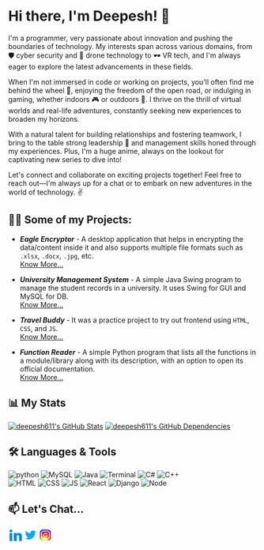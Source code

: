 <!--
**deepesh611/deepesh611** is a ✨ _special_ ✨ repository because its `README.md` (this file) appears on your GitHub profile.

-->

# Hi there, I'm Deepesh! :wave:

I'm a programmer, very passionate about innovation and pushing the boundaries of technology. My interests span across various domains, from 🛡️ cyber security and 🚁 drone technology to 🕶️ VR tech, and I'm always eager to explore the latest advancements in these fields.

When I'm not immersed in code or working on projects, you'll often find me behind the wheel 🚗, enjoying the freedom of the open road, or indulging in gaming, whether indoors 🎮 or outdoors 🌳. I thrive on the thrill of virtual worlds and real-life adventures, constantly seeking new experiences to broaden my horizons.

With a natural talent for building relationships and fostering teamwork, I bring to the table strong leadership 💼 and management skills honed through my experiences. Plus, I'm a huge anime, always on the lookout for captivating new series to dive into!

Let's connect and collaborate on exciting projects together! Feel free to reach out—I'm always up for a chat or to embark on new adventures in the world of technology. ✌️

## 👨‍💻 Some of my Projects:

- ***Eagle Encryptor*** - A desktop application that helps in encrypting the data/content inside it and also supports multiple file formats such as `.xlsx`, `.docx`, `.jpg`, etc.<br>
[Know More...](https://github.com/deepesh611/Eagle-Encryptor)

- ***University Management System*** - A simple Java Swing program to manage the student records in a university. It uses Swing for GUI and MySQL for DB.<br>
[Know More...](https://github.com/deepesh611/University-Management-System)

- ***Travel Buddy*** - It was a practice project to try out frontend using `HTML`, `CSS`, and `JS`. <br>
[Know More...](https://github.com/Codeguruu03/Codeguruu03.github.io)

- ***Function Reader***  - A simple Python program that lists all the functions in a module/library along with its description, with an option to open its official documentation.<br>
[Know More...](https://github.com/deepesh611/Function-Reader)


<!--## Certifications
Add your certifications here -->

## 📊 My Stats

[![deepesh611's GitHub Stats](https://stats.quine.sh/deepesh611/github?theme=dark)](https://github.com/deepesh611) 
[![deepesh611's GitHub Dependencies](https://stats.quine.sh/deepesh611/dependencies?theme=dark)](https://github.com/deepesh611)
<!--
[![deepesh611's GitHub Topics Over Time](https://stats.quine.sh/deepesh611/topics-over-time?theme=dark)](https://github.com/deepesh611)
[![deepesh611's GitHub Languages Over Time](https://stats.quine.sh/deepesh611/languages-over-time?theme=dark)](https://github.com/deepesh611)
-->

## 🛠️ Languages & Tools
<img src="https://github.com/deepesh611/deepesh611/assets/123585104/926929f9-5f48-4d24-a0b3-092ccd16b893" alt="python" width="50">
<img src="https://github.com/deepesh611/deepesh611/assets/123585104/e17f4fed-9cb3-4630-9daa-ae6eb46f3a55" alt="MySQL" width="50">
<img src="https://github.com/deepesh611/deepesh611/assets/123585104/81a6a8ce-bf48-4aec-aa8c-a73191327cd8" alt="Java" width="50">
<img src="https://github.com/deepesh611/deepesh611/assets/123585104/c7fdf2ed-6c7c-4115-9184-756277e1ff4a" alt="Terminal" width="50">
<img src="https://github.com/deepesh611/deepesh611/assets/123585104/222f08c5-f88c-43a6-9b5f-e5aa1cb16439" alt="C#" width="50">
<img src="https://github.com/deepesh611/deepesh611/assets/123585104/6aaf4e9b-8484-4f89-83ce-6ededaccc168" alt="C++" width="50">
<br>
<img src="https://github.com/deepesh611/deepesh611/assets/123585104/926b95f2-5b19-41c9-bda3-82973a7798da" alt="HTML" width="50">
<img src="https://github.com/deepesh611/deepesh611/assets/123585104/49828e87-9f89-40fe-8b6d-8e626987808d" alt="CSS" width="50">
<img src="https://github.com/deepesh611/deepesh611/assets/123585104/8382ed33-d590-4c4f-9929-73e21c98fd4d" alt="JS" width="50">
<img src="https://github.com/deepesh611/deepesh611/assets/123585104/79b96c9b-aad6-4513-841a-61558f105a8f" alt="React" width="50">
<img src="https://github.com/deepesh611/deepesh611/assets/123585104/6e7dc304-2292-4d27-8ffc-0965bf7b2229" alt="Django" width="50">
<img src="https://github.com/deepesh611/deepesh611/assets/123585104/51634b19-1793-48f1-b234-fafb7a18f858" alt="Node" width="50">
<!-- <img src="" alt="" width="50"> -->




## 📫 Let's Chat...

[<img align="left" alt="Deepesh  target='_blank' | LinkedIn" width="30px" src="images/linkedin.gif" />][linkedin]
[<img align="left" alt="Deepesh  target='_blank' | Twitter" width="30px" src="images/twitter.gif" />][twitter]
[<img align="left" alt="Deepesh  target='_blank' | Instagram" width="30px" src="images/instagram.gif"  />][instagram]

[twitter]: https://twitter.com/DeepeshPat65731
[instagram]: https://www.instagram.com/_deepesh_v.p/?next=%2F
[linkedin]: https://www.linkedin.com/in/deepesh-patil-103a87258/


